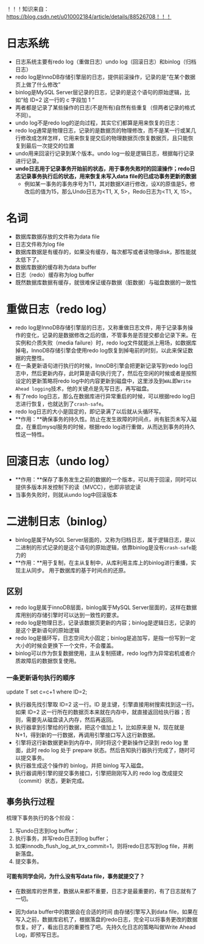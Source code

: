 ！！！知识来自：https://blog.csdn.net/u010002184/article/details/88526708！！！

# 日志系统

+ 日志系统主要有redo log（重做日志）undo log（回滚日志）和binlog（归档日志）
+ redo log是InnoDB存储引擎层的日志，提供前滚操作，记录的是“在某个数据页上做了什么修改”
+ binlog是MySQL Server层记录的日志，记录的是这个语句的原始逻辑，比如“给 ID=2 这一行的 c 字段加 1 ”
+ 两者都是记录了某些操作的日志(不是所有)自然有些重复（但两者记录的格式不同）。
+ undo log不是redo log的逆向过程，其实它们都算是用来恢复的日志：
+ redo log通常是物理日志，记录的是数据页的物理修改，而不是某一行或某几行修改成怎样怎样，它用来恢复提交后的物理数据页(恢复数据页，且只能恢复到最后一次提交的位置
+ undo用来回滚行记录到某个版本。undo log一般是逻辑日志，根据每行记录进行记录。
+ **undo日志用于记录事务开始前的状态，用于事务失败时的回滚操作；redo日志记录事务执行后的状态，用来恢复未写入data file的已成功事务更新的数据**
  + 例如某一事务的事务序号为T1，其对数据X进行修改，设X的原值是5，修改后的值为15，那么Undo日志为<T1, X, 5>，Redo日志为<T1, X, 15>。

# 名词

+ 数据库数据存放的文件称为data file
+ 日志文件称为log file
+ 数据库数据是有缓存的，如果没有缓存，每次都写或者读物理disk，那性能就太低下了。
+ 数据库数据的缓存称为data buffer
+ 日志（redo）缓存称为log buffer
+ 既然数据库数据有缓存，就很难保证缓存数据（脏数据）与磁盘数据的一致性

# 重做日志（redo log）

+ redo log是InnoDB存储引擎层的日志，又称重做日志文件，用于记录事务操作的变化，记录的是数据修改之后的值，不管事务是否提交都会记录下来。在实例和介质失败（media failure）时，redo log文件就能派上用场，如数据库掉电，InnoDB存储引擎会使用redo log恢复到掉电前的时刻，以此来保证数据的完整性。
+ 在一条更新语句进行执行的时候，InnoDB引擎会把更新记录写到redo log日志中，然后更新内存，此时算是语句执行完了，然后在空闲的时候或者是按照设定的更新策略将redo log中的内容更新到磁盘中，这里涉及到`WAL`即`Write Ahead logging`技术，他的关键点是先写日志，再写磁盘。
+ 有了redo log日志，那么在数据库进行异常重启的时候，可以根据redo log日志进行恢复，也就达到了`crash-safe`。
+ redo log日志的大小是固定的，即记录满了以后就从头循环写。
+ **作用：**确保事务的持久性。防止在发生故障的时间点，尚有脏页未写入磁盘，在重启mysql服务的时候，根据redo log进行重做，从而达到事务的持久性这一特性。

# 回滚日志（undo log）

+ **作用：**保存了事务发生之前的数据的一个版本，可以用于回滚，同时可以提供多版本并发控制下的读（MVCC），也即非锁定读
+ 当事务失败时，则就从undo log中回滚版本

# 二进制日志（binlog）

+ binlog是属于MySQL Server层面的，又称为归档日志，属于逻辑日志，是以二进制的形式记录的是这个语句的原始逻辑，依靠binlog是没有`crash-safe`能力的
+ **作用：**用于复制，在主从复制中，从库利用主库上的binlog进行重播，实现主从同步。 
  用于数据库的基于时间点的还原。

## 区别

- redo log是属于innoDB层面，binlog属于MySQL Server层面的，这样在数据库用别的存储引擎时可以达到一致性的要求。
- redo log是物理日志，记录该数据页更新的内容；binlog是逻辑日志，记录的是这个更新语句的原始逻辑
- redo log是循环写，日志空间大小固定；binlog是追加写，是指一份写到一定大小的时候会更换下一个文件，不会覆盖。
- binlog可以作为恢复数据使用，主从复制搭建，redo log作为异常宕机或者介质故障后的数据恢复使用。

### 一条更新语句执行的顺序

update T set c=c+1 where ID=2;

- 执行器先找引擎取 ID=2 这一行。ID 是主键，引擎直接用树搜索找到这一行。如果 ID=2 这一行所在的数据页本来就在内存中，就直接返回给执行器；否则，需要先从磁盘读入内存，然后再返回。
- 执行器拿到引擎给的行数据，把这个值加上 1，比如原来是 N，现在就是 N+1，得到新的一行数据，再调用引擎接口写入这行新数据。
- 引擎将这行新数据更新到内存中，同时将这个更新操作记录到 redo log 里面，此时 redo log 处于 prepare 状态。然后告知执行器执行完成了，随时可以提交事务。
- 执行器生成这个操作的 binlog，并把 binlog 写入磁盘。
- 执行器调用引擎的提交事务接口，引擎把刚刚写入的 redo log 改成提交（commit）状态，更新完成。

## 事务执行过程

梳理下事务执行的各个阶段：

1. 写undo日志到log buffer；
2. 执行事务，并写redo日志到log buffer；
3. 如果innodb_flush_log_at_trx_commit=1，则将redo日志写到log file，并刷新落盘。
4. 提交事务。

#### 可能有同学会问，为什么没有写data file，事务就提交了？

+ 在数据库的世界里，数据从来都不重要，日志才是最重要的，有了日志就有了一切。

+ 因为data buffer中的数据会在合适的时间 由存储引擎写入到data file，如果在写入之前，数据库宕机了，根据落盘的redo日志，完全可以将事务更改的数据恢复。好了，看出日志的重要性了吧。先持久化日志的策略叫做Write Ahead Log，即预写日志。